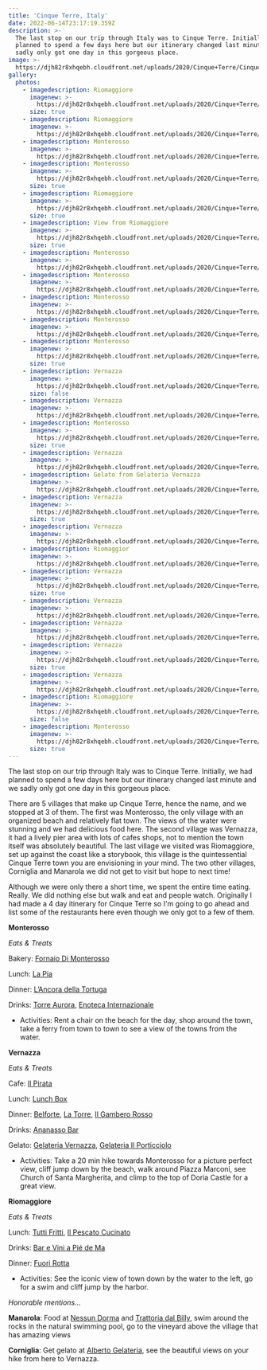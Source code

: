 ```yaml
---
title: 'Cinque Terre, Italy'
date: 2022-06-14T23:17:19.359Z
description: >-
  The last stop on our trip through Italy was to Cinque Terre. Initially, we had
  planned to spend a few days here but our itinerary changed last minute and we
  sadly only got one day in this gorgeous place.
image: >-
  https://djh82r8xhqebh.cloudfront.net/uploads/2020/Cinque+Terre/Cinque+Terre+Blog/CinqueTerreBlog-1.jpg
gallery:
  photos:
    - imagedescription: Riomaggiore
      imagenew: >-
        https://djh82r8xhqebh.cloudfront.net/uploads/2020/Cinque+Terre/Cinque+Terre+Blog/CinqueTerreBlog-1.jpg
      size: true
    - imagedescription: Riomaggiore
      imagenew: >-
        https://djh82r8xhqebh.cloudfront.net/uploads/2020/Cinque+Terre/Cinque+Terre+Blog/CinqueTerreBlog-3.jpg
    - imagedescription: Monterosso
      imagenew: >-
        https://djh82r8xhqebh.cloudfront.net/uploads/2020/Cinque+Terre/Cinque+Terre+Blog/CinqueTerreBlog-8.jpg
    - imagedescription: Monterosso
      imagenew: >-
        https://djh82r8xhqebh.cloudfront.net/uploads/2020/Cinque+Terre/Cinque+Terre+Blog/CinqueTerreBlog-6.jpg
      size: true
    - imagedescription: Riomaggiore
      imagenew: >-
        https://djh82r8xhqebh.cloudfront.net/uploads/2020/Cinque+Terre/Cinque+Terre+Blog/CinqueTerreBlog-7.jpg
      size: true
    - imagedescription: View from Riomaggiore
      imagenew: >-
        https://djh82r8xhqebh.cloudfront.net/uploads/2020/Cinque+Terre/Cinque+Terre+Blog/CinqueTerreBlog-2.jpg
      size: true
    - imagedescription: Monterosso
      imagenew: >-
        https://djh82r8xhqebh.cloudfront.net/uploads/2020/Cinque+Terre/Cinque+Terre+Blog/CinqueTerreBlog-9.jpg
    - imagedescription: Monterosso
      imagenew: >-
        https://djh82r8xhqebh.cloudfront.net/uploads/2020/Cinque+Terre/Cinque+Terre+Blog/CinqueTerreBlog-10.jpg
    - imagedescription: Monterosso
      imagenew: >-
        https://djh82r8xhqebh.cloudfront.net/uploads/2020/Cinque+Terre/Cinque+Terre+Blog/CinqueTerreBlog-11.jpg
    - imagedescription: Monterosso
      imagenew: >-
        https://djh82r8xhqebh.cloudfront.net/uploads/2020/Cinque+Terre/Cinque+Terre+Blog/CinqueTerreBlog-12.jpg
    - imagedescription: Monterosso
      imagenew: >-
        https://djh82r8xhqebh.cloudfront.net/uploads/2020/Cinque+Terre/Cinque+Terre+Blog/CinqueTerreBlog-13.jpg
      size: true
    - imagedescription: Vernazza
      imagenew: >-
        https://djh82r8xhqebh.cloudfront.net/uploads/2020/Cinque+Terre/Cinque+Terre+Blog/CinqueTerreBlog-19.jpg
      size: false
    - imagedescription: Vernazza
      imagenew: >-
        https://djh82r8xhqebh.cloudfront.net/uploads/2020/Cinque+Terre/Cinque+Terre+Blog/CinqueTerreBlog-20.jpg
    - imagedescription: Monterosso
      imagenew: >-
        https://djh82r8xhqebh.cloudfront.net/uploads/2020/Cinque+Terre/Cinque+Terre+Blog/CinqueTerreBlog-15.jpg
      size: true
    - imagedescription: Vernazza
      imagenew: >-
        https://djh82r8xhqebh.cloudfront.net/uploads/2020/Cinque+Terre/Cinque+Terre+Blog/CinqueTerreBlog-21.jpg
    - imagedescription: Gelato from Gelateria Vernazza
      imagenew: >-
        https://djh82r8xhqebh.cloudfront.net/uploads/2020/Cinque+Terre/Cinque+Terre+Blog/CinqueTerreBlog-22.jpg
    - imagedescription: Vernazza
      imagenew: >-
        https://djh82r8xhqebh.cloudfront.net/uploads/2020/Cinque+Terre/Cinque+Terre+Blog/CinqueTerreBlog-17.jpg
      size: true
    - imagedescription: Vernazza
      imagenew: >-
        https://djh82r8xhqebh.cloudfront.net/uploads/2020/Cinque+Terre/Cinque+Terre+Blog/CinqueTerreBlog-23.jpg
    - imagedescription: Riomaggior
      imagenew: >-
        https://djh82r8xhqebh.cloudfront.net/uploads/2020/Cinque+Terre/Cinque+Terre+Blog/CinqueTerreBlog-24.jpg
    - imagedescription: Vernazza
      imagenew: >-
        https://djh82r8xhqebh.cloudfront.net/uploads/2020/Cinque+Terre/Cinque+Terre+Blog/CinqueTerreBlog-18.jpg
      size: true
    - imagedescription: Vernazza
      imagenew: >-
        https://djh82r8xhqebh.cloudfront.net/uploads/2020/Cinque+Terre/Cinque+Terre+Blog/CinqueTerreBlog-25.jpg
    - imagedescription: Vernazza
      imagenew: >-
        https://djh82r8xhqebh.cloudfront.net/uploads/2020/Cinque+Terre/Cinque+Terre+Blog/CinqueTerreBlog-26.jpg
    - imagedescription: Vernazza
      imagenew: >-
        https://djh82r8xhqebh.cloudfront.net/uploads/2020/Cinque+Terre/Cinque+Terre+Blog/CinqueTerreBlog-29.jpg
      size: true
    - imagedescription: Vernazza
      imagenew: >-
        https://djh82r8xhqebh.cloudfront.net/uploads/2020/Cinque+Terre/Cinque+Terre+Blog/CinqueTerreBlog-27.jpg
    - imagedescription: Riomaggiore
      imagenew: >-
        https://djh82r8xhqebh.cloudfront.net/uploads/2020/Cinque+Terre/Cinque+Terre+Blog/CinqueTerreBlog-28.jpg
      size: false
    - imagedescription: Monterosso
      imagenew: >-
        https://djh82r8xhqebh.cloudfront.net/uploads/2020/Cinque+Terre/Cinque+Terre+Blog/CinqueTerreBlog-16.jpg
      size: true
---
```

The last stop on our trip through Italy was to Cinque Terre. Initially, we had planned to spend a few days here but our itinerary changed last minute and we sadly only got one day in this gorgeous place.

There are 5 villages that make up Cinque Terre, hence the name, and we stopped at 3 of them. The first was Monterosso, the only village with an organized beach and relatively flat town. The views of the water were stunning and we had delicious food here. The second village was Vernazza, it had a lively pier area with lots of cafes shops, not to mention the town itself was absolutely beautiful. The last village we visited was Riomaggiore, set up against the coast like a storybook, this village is the quintessential Cinque Terre town you are envisioning in your mind. The two other villages, Corniglia and Manarola we did not get to visit but hope to next time!

Although we were only there a short time, we spent the entire time eating. Really. We did nothing else but walk and eat and people watch. Originally I had made a 4 day itinerary for Cinque Terre so I'm going to go ahead and list some of the restaurants here even though we only got to a few of them. 

**Monterosso**

_Eats & Treats_

Bakery: [Fornaio Di Monterosso](https://goo.gl/maps/VWzpo3qvuDvySdSH7)

Lunch: [La Pia](https://g.page/lapiamonterosso?share)

Dinner: [L’Ancora della Tortuga](https://goo.gl/maps/jYTvWTngMxHidjqi6)

Drinks: [Torre Aurora](https://goo.gl/maps/BQZgjN7GFrxAzcrd8), [Enoteca Internazionale](https://goo.gl/maps/oFQj2PYcrDZS7qNMA)

* Activities: Rent a chair on the beach for the day, shop around the town, take a ferry from town to town to see a view of the towns from the water.



**Vernazza**

_Eats & Treats_

Cafe: [Il Pirata](https://goo.gl/maps/hcTMaABEJoaPhCHq9)

Lunch: [Lunch Box](https://goo.gl/maps/xhaeTpsg5FGLeDxK8)

Dinner: [Belforte](https://goo.gl/maps/oeier5DQRgh5VwtY9), [La Torre](https://g.page/ristorantelatorrevernazza?share), [Il Gambero Rosso](https://goo.gl/maps/kowGJ8SNcJrFrAnn7)

Drinks: [Ananasso Bar](https://goo.gl/maps/q636dHJ8byTE7KEq7)

Gelato: [Gelateria Vernazza](https://goo.gl/maps/9daHE4AAqrTsBr6Q7), [Gelateria Il Porticciolo](https://goo.gl/maps/xtBKmcWHzMHp77Rr7)

* Activities: Take a 20 min hike towards Monterosso for a picture perfect view, cliff jump down by the beach, walk around Piazza Marconi, see Church of Santa Margherita, and climp to the top of Doria Castle for a great view.



**Riomaggiore**

_Eats & Treats_

Lunch: [Tutti Fritti](https://goo.gl/maps/v5zdhp5AaqY1q7Gn9), [Il Pescato Cucinato](https://goo.gl/maps/d7NJ6E6w73pwAJcu7)

Drinks: [Bar e Vini a Pié de Ma](https://g.page/apiedemariomaggiore?share)

Dinner: [Fuori Rotta](https://goo.gl/maps/G8pi6mCjk46yAQGC9)

* Activities: See the iconic view of town down by the water to the left, go for a swim and cliff jump by the harbor. 

_Honorable mentions..._

**Manarola**: Food at [Nessun Dorma](https://g.page/nessundormacinqueterre?share) and [Trattoria dal Billy](https://goo.gl/maps/1JTiSWp5F4PP6jjm8), swim around the rocks in the natural swimming pool, go to the vineyard above the village that has amazing views

**Corniglia**: Get gelato at [Alberto Gelateria](https://g.page/alberto-gelateria?share), see the beautiful views on your hike from here to Vernazza.
